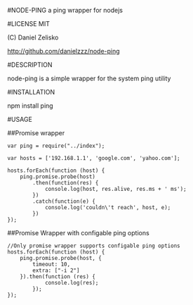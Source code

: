 #NODE-PING
a ping wrapper for nodejs

#LICENSE MIT

(C) Daniel Zelisko

http://github.com/danielzzz/node-ping

#DESCRIPTION

node-ping is a simple wrapper for the system ping utility

#INSTALLATION

npm install ping

#USAGE

##Promise wrapper

    var ping = require("../index");

    var hosts = ['192.168.1.1', 'google.com', 'yahoo.com'];

    hosts.forEach(function (host) {
        ping.promise.probe(host)
            .then(function(res) {
                console.log(host, res.alive, res.ms + ' ms');
            })
            .catch(function(e) {
                console.log('couldn\'t reach', host, e);
            })
    });

##Promise Wrapper with configable ping options

    //Only promise wrapper supports configable ping options
    hosts.forEach(function (host) {
        ping.promise.probe(host, {
            timeout: 10,
            extra: ["-i 2"]
        }).then(function (res) {
                console.log(res);
            });
    });

